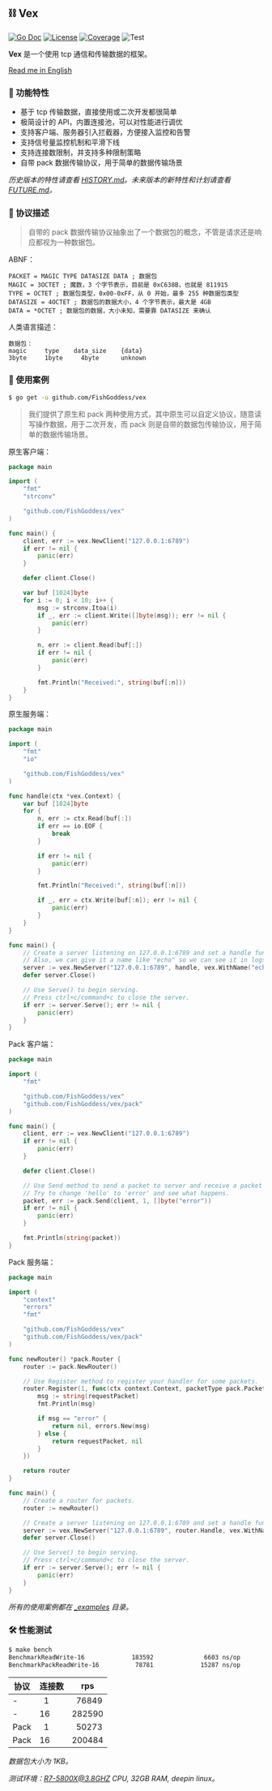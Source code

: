 ## ⛓ Vex

[![Go Doc](_icons/godoc.svg)](https://pkg.go.dev/github.com/FishGoddess/vex)
[![License](_icons/license.svg)](https://opensource.org/licenses/MIT)
[![Coverage](_icons/coverage.svg)](./_icons/coverage.svg)
![Test](https://github.com/FishGoddess/vex/actions/workflows/test.yml/badge.svg)

**Vex** 是一个使用 tcp 通信和传输数据的框架。

[Read me in English](./README.en.md)

### 🍃 功能特性

* 基于 tcp 传输数据，直接使用或二次开发都很简单
* 极简设计的 API，内置连接池，可以对性能进行调优
* 支持客户端、服务器引入拦截器，方便接入监控和告警
* 支持信号量监控机制和平滑下线
* 支持连接数限制，并支持多种限制策略
* 自带 pack 数据传输协议，用于简单的数据传输场景

_历史版本的特性请查看 [HISTORY.md](./HISTORY.md)。未来版本的新特性和计划请查看 [FUTURE.md](./FUTURE.md)。_

### 📃 协议描述

> 自带的 pack 数据传输协议抽象出了一个数据包的概念，不管是请求还是响应都视为一种数据包。

ABNF：

```abnf
PACKET = MAGIC TYPE DATASIZE DATA ; 数据包
MAGIC = 3OCTET ; 魔数，3 个字节表示，目前是 0xC638B，也就是 811915
TYPE = OCTET ; 数据包类型，0x00-0xFF，从 0 开始，最多 255 种数据包类型
DATASIZE = 4OCTET ; 数据包的数据大小，4 个字节表示，最大是 4GB
DATA = *OCTET ; 数据包的数据，大小未知，需要靠 DATASIZE 来确认
```

人类语言描述：

```
数据包：
magic     type    data_size    {data}
3byte     1byte     4byte      unknown
```

### 🔦 使用案例

```bash
$ go get -u github.com/FishGoddess/vex
```

> 我们提供了原生和 pack 两种使用方式，其中原生可以自定义协议，随意读写操作数据，用于二次开发，而 pack
> 则是自带的数据包传输协议，用于简单的数据传输场景。

原生客户端：

```go
package main

import (
	"fmt"
	"strconv"

	"github.com/FishGoddess/vex"
)

func main() {
	client, err := vex.NewClient("127.0.0.1:6789")
	if err != nil {
		panic(err)
	}

	defer client.Close()

	var buf [1024]byte
	for i := 0; i < 10; i++ {
		msg := strconv.Itoa(i)
		if _, err := client.Write([]byte(msg)); err != nil {
			panic(err)
		}

		n, err := client.Read(buf[:])
		if err != nil {
			panic(err)
		}

		fmt.Println("Received:", string(buf[:n]))
	}
}
```

原生服务端：

```go
package main

import (
	"fmt"
	"io"

	"github.com/FishGoddess/vex"
)

func handle(ctx *vex.Context) {
	var buf [1024]byte
	for {
		n, err := ctx.Read(buf[:])
		if err == io.EOF {
			break
		}

		if err != nil {
			panic(err)
		}

		fmt.Println("Received:", string(buf[:n]))

		if _, err = ctx.Write(buf[:n]); err != nil {
			panic(err)
		}
	}
}

func main() {
	// Create a server listening on 127.0.0.1:6789 and set a handle function to it.
	// Also, we can give it a name like "echo" so we can see it in logs.
	server := vex.NewServer("127.0.0.1:6789", handle, vex.WithName("echo"))
	defer server.Close()

	// Use Serve() to begin serving.
	// Press ctrl+c/command+c to close the server.
	if err := server.Serve(); err != nil {
		panic(err)
	}
}
```

Pack 客户端：

```go
package main

import (
	"fmt"

	"github.com/FishGoddess/vex"
	"github.com/FishGoddess/vex/pack"
)

func main() {
	client, err := vex.NewClient("127.0.0.1:6789")
	if err != nil {
		panic(err)
	}

	defer client.Close()

	// Use Send method to send a packet to server and receive a packet from server.
	// Try to change 'hello' to 'error' and see what happens.
	packet, err := pack.Send(client, 1, []byte("error"))
	if err != nil {
		panic(err)
	}

	fmt.Println(string(packet))
}
```

Pack 服务端：

```go
package main

import (
	"context"
	"errors"
	"fmt"

	"github.com/FishGoddess/vex"
	"github.com/FishGoddess/vex/pack"
)

func newRouter() *pack.Router {
	router := pack.NewRouter()

	// Use Register method to register your handler for some packets.
	router.Register(1, func(ctx context.Context, packetType pack.PacketType, requestPacket []byte) (responsePacket []byte, err error) {
		msg := string(requestPacket)
		fmt.Println(msg)

		if msg == "error" {
			return nil, errors.New(msg)
		} else {
			return requestPacket, nil
		}
	})

	return router
}

func main() {
	// Create a router for packets.
	router := newRouter()

	// Create a server listening on 127.0.0.1:6789 and set a handle function to it.
	server := vex.NewServer("127.0.0.1:6789", router.Handle, vex.WithName("pack"))
	defer server.Close()

	// Use Serve() to begin serving.
	// Press ctrl+c/command+c to close the server.
	if err := server.Serve(); err != nil {
		panic(err)
	}
}
```

_所有的使用案例都在 [_examples](./_examples) 目录。_

### 🛠 性能测试

```bash
$ make bench
BenchmarkReadWrite-16             183592              6603 ns/op               0 B/op          0 allocs/op
BenchmarkPackReadWrite-16          78781             15287 ns/op            2080 B/op          6 allocs/op
```

| 协议   | 连接数      | rps          |
|------|----------|--------------|
| -    | &nbsp; 1 | &nbsp; 76849 |
| -    | 16       | 282590       |
| Pack | &nbsp; 1 | &nbsp; 50273 |
| Pack | 16       | 200484       |

_数据包大小为 1KB。_

_测试环境：R7-5800X@3.8GHZ CPU, 32GB RAM, deepin linux。_
